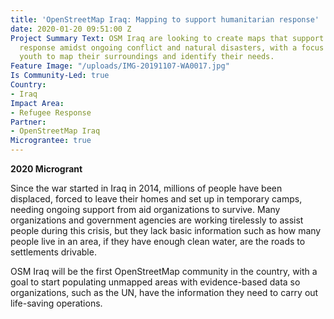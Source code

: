 ```yaml
---
title: 'OpenStreetMap Iraq: Mapping to support humanitarian response'
date: 2020-01-20 09:51:00 Z
Project Summary Text: OSM Iraq are looking to create maps that support humanitarian
  response amidst ongoing conflict and natural disasters, with a focus on training
  youth to map their surroundings and identify their needs.
Feature Image: "/uploads/IMG-20191107-WA0017.jpg"
Is Community-Led: true
Country:
- Iraq
Impact Area:
- Refugee Response
Partner:
- OpenStreetMap Iraq
Micrograntee: true
---
```


**2020 Microgrant**

Since the war started in Iraq in 2014, millions of people have been displaced, forced to leave their homes and set up in temporary camps, needing ongoing support from aid organizations to survive. Many organizations and government agencies are working tirelessly to assist people during this crisis, but they lack basic information such as how many people live in an area, if they have enough clean water, are the roads to settlements drivable.
 
OSM Iraq will be the first OpenStreetMap community in the country, with a goal to start populating unmapped areas with evidence-based data so organizations, such as the UN, have the information they need to carry out life-saving operations.
